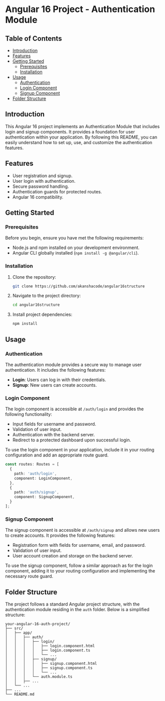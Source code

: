 # Angular 16 Project - Authentication Module

## Table of Contents

- [Introduction](#introduction)
- [Features](#features)
- [Getting Started](#getting-started)
  - [Prerequisites](#prerequisites)
  - [Installation](#installation)
- [Usage](#usage)
  - [Authentication](#authentication)
  - [Login Component](#login-component)
  - [Signup Component](#signup-component)
- [Folder Structure](#folder-structure)

## Introduction

This Angular 16 project implements an Authentication Module that includes login and signup components. It provides a foundation for user authentication within your application. By following this README, you can easily understand how to set up, use, and customize the authentication features.

## Features

- User registration and signup.
- User login with authentication.
- Secure password handling.
- Authentication guards for protected routes.
- Angular 16 compatibility.

## Getting Started

### Prerequisites

Before you begin, ensure you have met the following requirements:

- Node.js and npm installed on your development environment.
- Angular CLI globally installed (`npm install -g @angular/cli`).

### Installation

1. Clone the repository:

   ```bash
   git clone https://github.com/akanshacode/angular16structure
   ```

2. Navigate to the project directory:

   ```bash
   cd angular16structure
   ```

3. Install project dependencies:

   ```bash
   npm install
   ```

## Usage

### Authentication

The authentication module provides a secure way to manage user authentication. It includes the following features:

- **Login**: Users can log in with their credentials.
- **Signup**: New users can create accounts.

### Login Component

The login component is accessible at `/auth/login` and provides the following functionality:

- Input fields for username and password.
- Validation of user input.
- Authentication with the backend server.
- Redirect to a protected dashboard upon successful login.

To use the login component in your application, include it in your routing configuration and add an appropriate route guard.

```typescript
const routes: Routes = [
  {
    path: 'auth/login',
    component: LoginComponent,
  },
  {
    path: 'auth/signup',
    component: SignupComponent,
  }
];
```

### Signup Component

The signup component is accessible at `/auth/signup` and allows new users to create accounts. It provides the following features:

- Registration form with fields for username, email, and password.
- Validation of user input.
- User account creation and storage on the backend server.

To use the signup component, follow a similar approach as for the login component, adding it to your routing configuration and implementing the necessary route guard.

## Folder Structure

The project follows a standard Angular project structure, with the authentication module residing in the `auth` folder. Below is a simplified structure:

```
your-angular-16-auth-project/
├── src/
│   ├── app/
│   │   ├── auth/
│   │   │   ├── login/
│   │   │   │   ├── login.component.html
│   │   │   │   ├── login.component.ts
│   │   │   │   └── ...
│   │   │   ├── signup/
│   │   │   │   ├── signup.component.html
│   │   │   │   ├── signup.component.ts
│   │   │   │   └── ...
│   │   │   └── auth.module.ts
│   │   ├── ...
│   └── ...
├── ...
└── README.md
```
